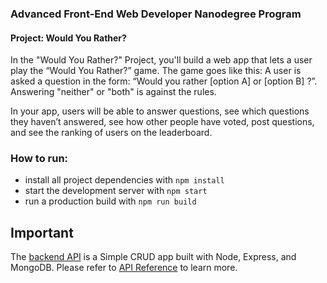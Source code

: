 ### Advanced Front-End Web Developer Nanodegree Program
#### Project: Would You Rather?
In the "Would You Rather?" Project, you'll build a web app that lets a user play the “Would You Rather?” game. The game goes like this: A user is asked a question in the form: “Would you rather [option A] or [option B] ?”. Answering "neither" or "both" is against the rules.

In your app, users will be able to answer questions, see which questions they haven’t answered, see how other people have voted, post questions, and see the ranking of users on the leaderboard.

### How to run:
* install all project dependencies with `npm install`
* start the development server with `npm start`
* run a production build with `npm run build`

## Important
The [backend API](https://github.com/IBastawisi/would-you-rather-server) is a Simple CRUD app built with Node, Express, and MongoDB.
Please refer to [API Reference](https://github.com/IBastawisi/would-you-rather-server/blob/master/README.md#api-reference) to learn more.
